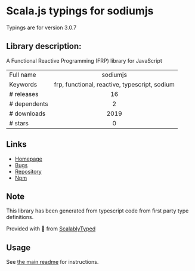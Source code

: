 
# Scala.js typings for sodiumjs

Typings are for version 3.0.7

## Library description:
A Functional Reactive Programming (FRP) library for JavaScript

|                    |                 |
| ------------------ | :-------------: |
| Full name          | sodiumjs |
| Keywords           | frp, functional, reactive, typescript, sodium |
| # releases         | 16 |
| # dependents       | 2 |
| # downloads        | 2019 |
| # stars            | 0 |

## Links
- [Homepage](https://github.com/SodiumFRP/sodium-typescript)
- [Bugs](https://github.com/SodiumFRP/sodium-typescript/issues)
- [Repository](https://github.com/SodiumFRP/sodium-typescript)
- [Npm](https://www.npmjs.com/package/sodiumjs)
    


## Note
This library has been generated from typescript code from first party type definitions.

Provided with :purple_heart: from [ScalablyTyped](https://github.com/oyvindberg/ScalablyTyped)

## Usage
See [the main readme](../../readme.md) for instructions.


